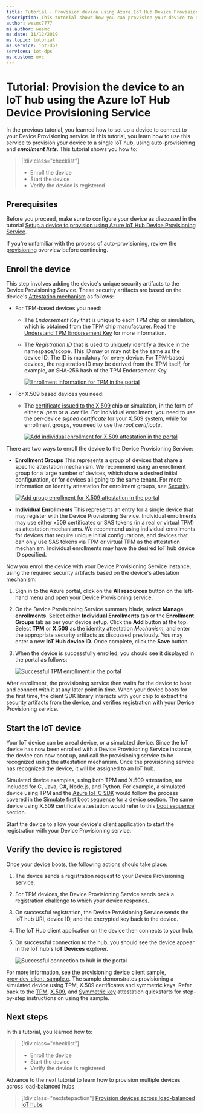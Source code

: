 ```yaml
---
title: Tutorial - Provision device using Azure IoT Hub Device Provisioning Service
description: This tutorial shows how you can provision your device to a single IoT hub using the Azure IoT Hub Device Provisioning Service (DPS)
author: wesmc7777
ms.author: wesmc
ms.date: 11/12/2019
ms.topic: tutorial
ms.service: iot-dps
services: iot-dps
ms.custom: mvc
---
```


# Tutorial: Provision the device to an IoT hub using the Azure IoT Hub Device Provisioning Service

In the previous tutorial, you learned how to set up a device to connect to your Device Provisioning service. In this tutorial, you learn how to use this service to provision your device to a single IoT hub, using auto-provisioning and **_enrollment lists_**. This tutorial shows you how to:

> [!div class="checklist"]
> * Enroll the device
> * Start the device
> * Verify the device is registered

## Prerequisites

Before you proceed, make sure to configure your device as discussed in the tutorial [Setup a device to provision using Azure IoT Hub Device Provisioning Service](./tutorial-set-up-device.md).

If you're unfamiliar with the process of auto-provisioning, review the [provisioning](about-iot-dps.md#provisioning-process) overview before continuing.

<a id="enrolldevice"></a>
## Enroll the device

This step involves adding the device's unique security artifacts to the Device Provisioning Service. These security artifacts are based on the device's [Attestation mechanism](concepts-service.md#attestation-mechanism) as follows:

- For TPM-based devices you need:
    - The *Endorsement Key* that is unique to each TPM chip or simulation, which is obtained from the TPM chip manufacturer.  Read the [Understand TPM Endorsement Key](/previous-versions/windows/it-pro/windows-server-2008-R2-and-2008/cc770443(v=ws.11)) for more information.
    - The *Registration ID* that is used to uniquely identify a device in the namespace/scope. This ID may or may not be the same as the device ID. The ID is mandatory for every device. For TPM-based devices, the registration ID may be derived from the TPM itself, for example, an SHA-256 hash of the TPM Endorsement Key.

      [![Enrollment information for TPM in the portal](./media/tutorial-provision-device-to-hub/tpm-device-enrollment.png)](./media/tutorial-provision-device-to-hub/tpm-device-enrollment.png#lightbox)  

- For X.509 based devices you need:
    - The [certificate issued to the X.509](/windows/win32/seccertenroll/about-x-509-public-key-certificates) chip or simulation, in the form of either a *.pem* or a *.cer* file. For individual enrollment, you need to use the per-device  *signed certificate* for your X.509 system, while for enrollment groups, you need to use the *root certificate*. 

      [![Add individual enrollment for X.509 attestation in the portal](./media/tutorial-provision-device-to-hub/individual-enrollment.png)](./media/tutorial-provision-device-to-hub/individual-enrollment.png#lightbox)

There are two ways to enroll the device to the Device Provisioning Service:

- **Enrollment Groups**
    This represents a group of devices that share a specific attestation mechanism. We recommend using an enrollment group for a large number of devices, which share a desired initial configuration, or for devices all going to the same tenant. For more information on Identity attestation for enrollment groups, see [Security](concepts-x509-attestation.md#controlling-device-access-to-the-provisioning-service-with-x509-certificates).

    [![Add group enrollment for X.509 attestation in the portal](./media/tutorial-provision-device-to-hub/group-enrollment.png)](./media/tutorial-provision-device-to-hub/group-enrollment.png#lightbox)

- **Individual Enrollments**
    This represents an entry for a single device that may register with the Device Provisioning Service. Individual enrollments may use either x509 certificates or SAS tokens (in a real or virtual TPM) as attestation mechanisms. We recommend using individual enrollments for devices that require unique initial configurations, and devices that can only use SAS tokens via TPM or virtual TPM as the attestation mechanism. Individual enrollments may have the desired IoT hub device ID specified.

Now you enroll the device with your Device Provisioning Service instance, using the required security artifacts based on the device's attestation mechanism: 

1. Sign in to the Azure portal, click on the **All resources** button on the left-hand menu and open your Device Provisioning service.

2. On the Device Provisioning Service summary blade, select **Manage enrollments**. Select either **Individual Enrollments** tab or the **Enrollment Groups** tab as per your device setup. Click the **Add** button at the top. Select **TPM** or **X.509** as the identity attestation *Mechanism*, and enter the appropriate security artifacts as discussed previously. You may enter a new **IoT Hub device ID**. Once complete, click the **Save** button. 

3. When the device is successfully enrolled, you should see it displayed in the portal as follows:

    ![Successful TPM enrollment in the portal](./media/tutorial-provision-device-to-hub/tpm-enrollment-success.png)

After enrollment, the provisioning service then waits for the device to boot and connect with it at any later point in time. When your device boots for the first time, the client SDK library interacts with your chip to extract the security artifacts from the device, and verifies registration with your Device Provisioning service. 

## Start the IoT device

Your IoT device can be a real device, or a simulated device. Since the IoT device has now been enrolled with a Device Provisioning Service instance, the device can now boot up, and call the provisioning service to be recognized using the attestation mechanism. Once the provisioning service has recognized the device, it will be assigned to an IoT hub. 

Simulated device examples, using both TPM and X.509 attestation, are included for C, Java, C#, Node.js, and Python. For example, a simulated device using TPM and the [Azure IoT C SDK](https://github.com/Azure/azure-iot-sdk-c) would follow the process covered in the [Simulate first boot sequence for a device](quick-create-simulated-device.md#simulate-first-boot-sequence-for-the-device) section. The same device using X.509 certificate attestation would refer to this [boot sequence](quick-create-simulated-device-x509.md#simulate-first-boot-sequence-for-the-device) section.

Start the device to allow your device's client application to start the registration with your Device Provisioning service.  

## Verify the device is registered

Once your device boots, the following actions should take place:

1. The device sends a registration request to your Device Provisioning service.
2. For TPM devices, the Device Provisioning Service sends back a registration challenge to which your device responds. 
3. On successful registration, the Device Provisioning Service sends the IoT hub URI, device ID, and the encrypted key back to the device. 
4. The IoT Hub client application on the device then connects to your hub. 
5. On successful connection to the hub, you should see the device appear in the IoT hub's **IoT Devices** explorer. 

    ![Successful connection to hub in the portal](./media/tutorial-provision-device-to-hub/hub-connect-success.png)

For more information, see the provisioning device client sample, [prov_dev_client_sample.c](https://github.com/Azure/azure-iot-sdk-c/blob/master/provisioning_client/samples/prov_dev_client_sample/prov_dev_client_sample.c). The sample demonstrates provisioning a simulated device using TPM, X.509 certificates and symmetric keys. Refer back to the [TPM](./quick-create-simulated-device.md), [X.509](./quick-create-simulated-device-x509.md), and [Symmetric key](./quick-create-simulated-device-symm-key.md) attestation quickstarts for step-by-step instructions on using the sample.

## Next steps
In this tutorial, you learned how to:

> [!div class="checklist"]
> * Enroll the device
> * Start the device
> * Verify the device is registered

Advance to the next tutorial to learn how to provision multiple devices across load-balanced hubs

> [!div class="nextstepaction"]
> [Provision devices across load-balanced IoT hubs](./tutorial-provision-multiple-hubs.md)